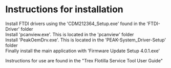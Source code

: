 # Instructions for installation

Install FTDI drivers using the 'CDM212364_Setup.exe' found in the 'FTDI-Driver' folder  
Install 'pcanview.exe'.  This is located in the 'pcanview' folder  
Install 'PeakOemDrv.exe'.  This is located in the 'PEAK-System_Driver-Setup' folder  
Finally install the main application with 'Firmware Update Setup 4.0.1.exe'  
  
Instructions for use are found in the "Trex Flotilla Service Tool User Guide"

